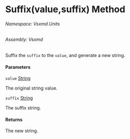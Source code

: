 <a name='M-Vsxmd-Units-Extensions-Suffix-System-String,System-String-'></a>
# Suffix(value,suffix) Method

###### Namespace:  Vsxmd.Units

###### Assembly:  Vsxmd

Suffix the `suffix` to the `value`, and generate a new string.

#### Parameters

`value`  [String](https://docs.microsoft.com/dotnet/api/System.String)  

The original string value.

`suffix`  [String](https://docs.microsoft.com/dotnet/api/System.String)  

The suffix string.

#### Returns





The new string.
